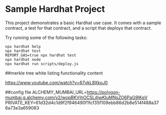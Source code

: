 # Sample Hardhat Project

This project demonstrates a basic Hardhat use case. It comes with a sample contract, a test for that contract, and a script that deploys that contract.

Try running some of the following tasks:

```shell
npx hardhat help
npx hardhat test
REPORT_GAS=true npx hardhat test
npx hardhat node
npx hardhat run scripts/deploy.js
```
##merkle tree white listing functionality content

https://www.youtube.com/watch?v=67vkL8XkoJ0

##config file
ALCHEMY_MUMBAI_URL=https://polygon-mumbai.g.alchemy.com/v2/wopBKVjhOCSLdjwKIuMNsZO6PaG9IKqV
PRIVATE_KEY=61d32d4c1d9f2f946490f1fcf35f109ebb86d2b8e514f488a376a73e3a659083